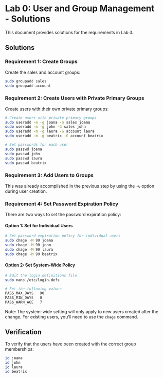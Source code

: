 # Lab 0: User and Group Management - Solutions

This document provides solutions for the requirements in Lab 0.

## Solutions

### Requirement 1: Create Groups
Create the sales and account groups:

```bash
sudo groupadd sales
sudo groupadd account
```

### Requirement 2: Create Users with Private Primary Groups
Create users with their own private primary groups:

```bash
# Create users with private primary groups
sudo useradd -m -g joana -G sales joana
sudo useradd -m -g john -G sales john
sudo useradd -m -g laura -G account laura
sudo useradd -m -g beatrix -G account beatrix

# Set passwords for each user 
sudo passwd joana
sudo passwd john
sudo passwd laura
sudo passwd beatrix
```

### Requirement 3: Add Users to Groups
This was already accomplished in the previous step by using the `-G` option during user creation.

### Requirement 4: Set Password Expiration Policy
There are two ways to set the password expiration policy:

#### Option 1: Set for Individual Users
```bash
# Set password expiration policy for individual users
sudo chage -M 90 joana
sudo chage -M 90 john
sudo chage -M 90 laura
sudo chage -M 90 beatrix
```

#### Option 2: Set System-Wide Policy
```bash
# Edit the login definitions file
sudo nano /etc/login.defs

# Set the following values
PASS_MAX_DAYS   90
PASS_MIN_DAYS   0
PASS_WARN_AGE   7
```

Note: The system-wide setting will only apply to new users created after the change. For existing users, you'll need to use the `chage` command.

## Verification
To verify that the users have been created with the correct group memberships:

```bash
id joana
id john
id laura
id beatrix
```